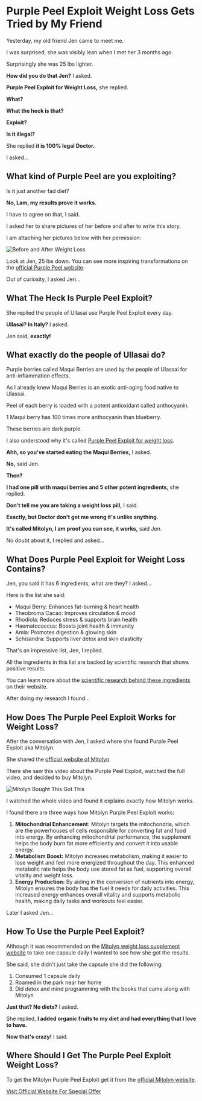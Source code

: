 <!DOCTYPE html>
<html lang="en">
<body>
<h1>Purple Peel Exploit Weight Loss Gets Tried by My Friend</h1>
<p>Yesterday, my old friend Jen came to meet me.</p>
<p>I was surprised, she was visibly lean when I met her 3 months ago.</p>
<p>Surprisingly she was 25 lbs lighter.</p>
<div class="testimonial">
<p><strong>How did you do that Jen?</strong> I asked.</p>
<p><strong>Purple Peel Exploit for Weight Loss,</strong> she replied.</p>
<p><strong>What?</strong></p>
<p><strong>What the heck is that?</strong></p>
<p><strong>Exploit?</strong></p>
<p><strong>Is it illegal?</strong></p>
<p>She replied <strong>it is 100% legal Doctor.</strong></p>
</div>
<p>I asked...</p>
<h2>What kind of Purple Peel are you exploiting?</h2>
<p>Is it just another fad diet?</p>
<div class="testimonial">
<p><strong>No, Lam, my results prove it works.</strong></p>
</div>
<p>I have to agree on that, I said.</p>
<p>I asked her to share pictures of her before and after to write this story.</p>
<p>I am attaching her pictures below with her permission:</p>
  
  ![Before and After Weight Loss](https://github.com/user-attachments/assets/254a88e9-ee4a-47a4-a774-6b7524655d87)

<p>Look at Jen, 25 lbs down. You can see more inspiring transformations on the <a href="https://heradvise.com/purplepeelexploit">official Purple Peel website</a>.</p>
<p>Out of curiosity, I asked Jen...</p>
<h2>What The Heck Is Purple Peel Exploit?</h2>
<div class="testimonial">
<p>She replied the people of Ullasai use Purple Peel Exploit every day.</p>
<p><strong>Ullasai? In Italy?</strong> I asked.</p>
<p>Jen said, <strong>exactly!</strong></p>
</div>
<h2>What exactly do the people of Ullasai do?</h2>
<p>Purple berries called Maqui Berries are used by the people of Ulassai for anti-inflammation effects.</p>
<p>As I already knew Maqui Berries is an exotic anti-aging food native to Ulassai.</p>
<p>Peel of each berry is loaded with a potent antioxidant called anthocyanin.</p>
<p>1 Maqui berry has 100 times more anthocyanin than blueberry.</p>
<p>These berries are dark purple.</p>
<p>I also understood why it's called <a href="https://heradvise.com/purplepeelexploit">Purple Peel Exploit for weight loss</a>.</p>
<div class="testimonial">
<p><strong>Ahh, so you've started eating the Maqui Berries,</strong> I asked.</p>
<p><strong>No,</strong> said Jen.</p>
<p><strong>Then?</strong></p>
<p><strong>I had one pill with maqui berries and 5 other potent ingredients,</strong> she replied.</p>
<p><strong>Don't tell me you are taking a weight loss pill,</strong> I said.</p>
<p><strong>Exactly, but Doctor don't get me wrong it's unlike anything.</strong></p>
<p><strong>It's called Mitolyn, I am proof you can see, it works,</strong> said Jen.</p>
</div>
<p>No doubt about it, I replied and asked...</p>
<h2>What Does Purple Peel Exploit for Weight Loss Contains?</h2>
<p>Jen, you said it has 6 ingredients, what are they? I asked...</p>
<p>Here is the list she said:</p>
<ul class="ingredient-list">
<li><span class="highlight">Maqui Berry:</span> Enhances fat-burning & heart health</li>
<li><span class="highlight">Theobroma Cacao:</span> Improves circulation & mood</li>
<li><span class="highlight">Rhodiola:</span> Reduces stress & supports brain health</li>
<li><span class="highlight">Haematococcus:</span> Boosts joint health & immunity</li>
<li><span class="highlight">Amla:</span> Promotes digestion & glowing skin</li>
<li><span class="highlight">Schisandra:</span> Supports liver detox and skin elasticity</li>
</ul>
<p>That's an impressive list, Jen, I replied.</p>
<p>All the ingredients in this list are backed by scientific research that shows positive results.</p>
<p>You can learn more about the <a href="https://heradvise.com/purplepeelexploit">scientific research behind these ingredients</a> on their website.</p>
<p>After doing my research I found...</p>
<h2>How Does The Purple Peel Exploit Works for Weight Loss?</h2>
<p>After the conversation with Jen, I asked where she found Purple Peel Exploit aka Mitolyn.</p>
<p>She shared the <a href="https://heradvise.com/purplepeelexploit">official website of Mitolyn</a>.</p>
<p>There she saw this video about the Purple Peel Exploit, watched the full video, and decided to buy Mitolyn.</p>

![Mitolyn Bought This Got This](https://github.com/user-attachments/assets/56e37c07-b63a-4a66-ac6c-90759badcc85)


<p>I watched the whole video and found it explains exactly how Mitolyn works.</p>
<p>I found there are three ways how Mitolyn Purple Peel Exploit works:</p>
<ol class="steps">
<li><strong>Mitochondrial Enhancement:</strong> Mitolyn targets the mitochondria, which are the powerhouses of cells responsible for converting fat and food into energy. By enhancing mitochondrial performance, the supplement helps the body burn fat more efficiently and convert it into usable energy.</li>
<li><strong>Metabolism Boost:</strong> Mitolyn increases metabolism, making it easier to lose weight and feel more energized throughout the day. This enhanced metabolic rate helps the body use stored fat as fuel, supporting overall vitality and weight loss.</li>
<li><strong>Energy Production:</strong> By aiding in the conversion of nutrients into energy, Mitolyn ensures the body has the fuel it needs for daily activities. This increased energy enhances overall vitality and supports metabolic health, making daily tasks and workouts feel easier.</li>
</ol>
<p>Later I asked Jen...</p>
<h2>How To Use the Purple Peel Exploit?</h2>
<p>Although it was recommended on the <a href="https://heradvise.com/purplepeelexploit">Mitolyn weight loss supplement website</a> to take one capsule daily I wanted to see how she got the results.</p>
<p>She said, she didn't just take the capsule she did the following:</p>
<ol class="steps">
<li>Consumed 1 capsule daily</li>
<li>Roamed in the park near her home</li>
<li>Did detox and mind programming with the books that came along with Mitolyn</li>
</ol>
<div class="testimonial">
<p><strong>Just that? No diets?</strong> I asked.</p>
<p>She replied, <strong>I added organic fruits to my diet and had everything that I love to have.</strong></p>
<p><strong>Now that's crazy!</strong> I said.</p>
</div>
<h2>Where Should I Get The Purple Peel Exploit Weight Loss?</h2>
<p>To get the Mitolyn Purple Peel Exploit get it from the <a href="https://heradvise.com/purplepeelexploit">official Mitolyn website</a>.</p>
<a href="https://heradvise.com/purplepeelexploit" class="cta-button">Visit Official Website For Special Offer</a>
</body>
</html>
